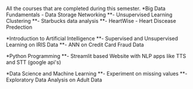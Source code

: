 All the courses that are completed during this semester.
*Big Data Fundamentals - Data Storage Networking
 **- Unsupervised Learning Clustering
 **- Starbucks data analysis 
 **- HeartWise - Heart Discease Predection 
 
 *Introduction to Artificial Intelligence
 **- Supervised and Unsupervised Learning on IRIS Data
 **- ANN on Credit Card Fraud Data
 
 *Python Programming
 **- Streamlit based Website with NLP apps like TTS and STT (google api's)
 
 *Data Science and Machine Learning
 **- Experiment on missing values
 **- Exploratory Data Analysis on Adult Data
